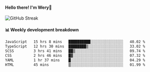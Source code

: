 #### Hello there! I'm Wery👋


![GitHub Streak](https://github-readme-streak-stats.herokuapp.com/?user=weryzebra-yue&theme=swift&hide_border=false&include_all_commits=true)



#### 📊 Weekly development breakdown
<!--START_SECTION:waka-->

```txt
JavaScript   15 hrs 8 mins   ██████████░░░░░░░░░░░░░░░   40.02 %
TypeScript   12 hrs 30 mins  ████████▒░░░░░░░░░░░░░░░░   33.02 %
SCSS         3 hrs 41 mins   ██▒░░░░░░░░░░░░░░░░░░░░░░   09.74 %
CSS          2 hrs 46 mins   █▓░░░░░░░░░░░░░░░░░░░░░░░   07.32 %
YAML         1 hr 37 mins    █░░░░░░░░░░░░░░░░░░░░░░░░   04.29 %
HTML         45 mins         ▒░░░░░░░░░░░░░░░░░░░░░░░░   01.99 %
```

<!--END_SECTION:waka-->

